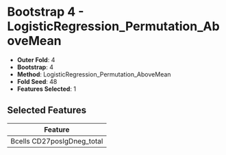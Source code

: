 # Bootstrap 4 - LogisticRegression_Permutation_AboveMean

- **Outer Fold**: 4
- **Bootstrap**: 4
- **Method**: LogisticRegression_Permutation_AboveMean
- **Fold Seed**: 48
- **Features Selected**: 1

## Selected Features

| Feature |
|---------|
| Bcells CD27posIgDneg_total |
